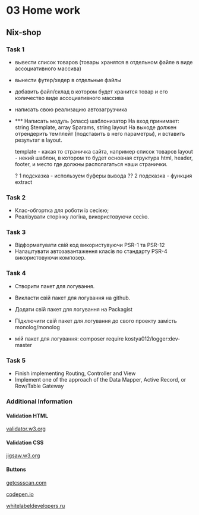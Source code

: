 # 03 Home work

## Nix-shop

### Task 1

- вывести список товаров (товары хранятся в отдельном файле в виде ассоциативного массива)
- вынести футер/хедер в отдельные файлы
- добавить файл/склад в котором будет хранится товар и его количество виде ассоциативного массива
- написать свою реализацию автозагрузчика
- *** Написать модуль (класс) шаблонизатор
  На вход принимает: string $template, array $params, string layout
  На выходе должен отрендерить темплейт (подставить в него параметры), и вставить результат в layout.
  
  template - какая то страничка сайта, например список товаров
  layout  - некий шаблон, в котором то будет основная структура html, header, footer, и место где должны располагаться наши странички.
  
  ? 1 подсказка - используем буферы вывода
  ?? 2 подсказка - функция extract

### Task 2

- Клас-обгортка для роботи із сесією;
- Реалізувати сторінку логіна, використовуючи сесію.

### Task 3

- Відформатувати свій код використувуючи PSR-1 та PSR-12
- Налаштувати автозавантаження класів по стандарту PSR-4 використовуючи композер.

### Task 4

- Створити пакет для логування.
- Викласти свій пакет для логування на github.
- Додати свій пакет для логування на Packagist
- Підключити свій пакет для логування до свого проекту замість monolog/monolog

- мій пакет для логування: composer require kostya012/logger:dev-master

### Task 5

- Finish implementing Routing, Controller and View
- Implement one of the approach of the Data Mapper, Active Record, or Row/Table Gateway

### Additional Information

#### Validation HTML

[validator.w3.org](https://validator.w3.org/)

#### Validation CSS

[jigsaw.w3.org](http://jigsaw.w3.org/css-validator/)

#### Buttons

[getcssscan.com](https://getcssscan.com/css-buttons-examples)

[codepen.io](https://codepen.io/annguyn/pen/xNVprL)

[whitelabeldevelopers.ru](https://www.whitelabeldevelopers.ru/articles/20-udivitelnyix-animirovannyix-knopok-na-chistom-css)
